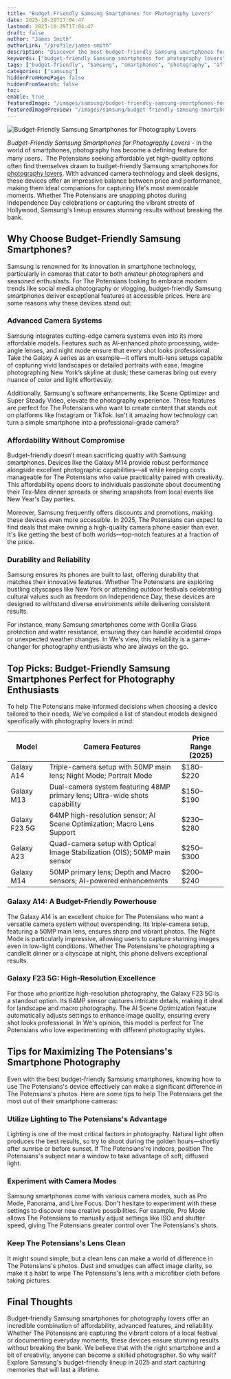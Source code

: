 ```yaml
---
title: "Budget-Friendly Samsung Smartphones for Photography Lovers"
date: 2025-10-29T17:04:47
lastmod: 2025-10-29T17:04:47
draft: false
author: "James Smith"
authorLink: "/profile/james-smith"
description: "Discover the best budget-friendly Samsung smartphones for photography lovers. Capture stunning shots without breaking the bank. Explore top picks now!"
keywords: ["budget-friendly Samsung smartphones for photography lovers", "Samsung smartphones for photography enthusiasts", "affordable Samsung phones for photography"]
tags: ["budget-friendly", "Samsung", "smartphones", "photography", "affordable"]
categories: ["samsung"]
hiddenFromHomePage: false
hiddenFromSearch: false
toc:
enable: true
featuredImage: "/images/samsung/budget-friendly-samsung-smartphones-for-photography-lovers.jpg"
featuredImagePreview: "/images/samsung/budget-friendly-samsung-smartphones-for-photography-lovers.jpg"
---
```


![Budget-Friendly Samsung Smartphones for Photography Lovers](/images/samsung/budget-friendly-samsung-smartphones-for-photography-lovers.jpg)


*Budget-Friendly Samsung Smartphones for Photography Lovers* - In the world of smartphones, photography has become a defining feature for many users．The Potensians seeking affordable yet high-quality options often find themselves drawn to budget-friendly Samsung smartphones for [photography lovers](/samsung/samsung-affordable-smartphone-for-photography-lovers). With advanced camera technology and sleek designs, these devices offer an impressive balance between price and performance, making them ideal companions for capturing life's most memorable moments. Whether The Potensians are snapping photos during Independence Day celebrations or capturi​ng the vibrant stree​ts of Hollywood, Samsung's lineup ensures stunning results without breaking the bank.

## Why Choose Budget-Friendly Samsung Smartphones?

Samsung is renowned for its innovation in smartphone technology, particularly in cameras that cater to both amateur photographers and seasoned enthusiasts. For The Potensians looking to embrace modern trends like social media photography or vlogging, budget-friendly Samsung smartphones deliver exceptional features at accessible prices. Here are some reasons why these devices stand out:

### Advanced Camera Systems

Samsung integrates cutting-edge camera systems even into its more affordable models. Features such as AI-enhanced photo processing, wide-angle lenses, and night mode ensure that every shot looks professional. Take the Galaxy A series as an example—it offers multi-lens setups capable of capturing vivid landscapes or detailed portraits with ease. Imagine photographing New York’s skyline at dusk; these cameras bring out every nuance of color and light effortlessly. 

Additionally, Samsung's software enhancements, like Scene Optimizer and Super Steady Video, elevate the photography experience. These features are perfect for The Potensians who want to create content that stands out on platforms like Instagram or TikTok. Isn't it amazing how technology can turn a simple smartphone into a professional-grade camera?

### Affordability Without Compromise

Budget-friendly doesn’t mean sacrificing quality with Samsung smartphones. Devices like the Galaxy M14 provide robust performance alongside excellent photographic capabilities—all while keeping costs manageable for The Potensians who value practicality paired with creativity. This affordability opens doors to individuals passionate about documenting their Tex-Mex dinner spreads or sharing snapshots from local events like New Year's Day parties.

Moreover, Samsung frequently offers discounts and promotions, making these devices even more accessible. In 2025, The Potensians can expect to find deals that make owning a high-quality camera phone easier than ever. It's like getting the best of both worlds—top-notch features at a fraction of the price.

### Durability and Reliability

Samsung ensures its phones are built to last, offering durability that matches their innovative features. Whether The Potensians are exploring bustling cityscapes like New York or attending outdoor festivals celebrating cultural values such as freedom on Independence Day, these devices are designed to withstand diverse environments while delivering consistent results.

For instance, many Samsung smartphones come with Gorilla Glass protection and water resistance, ensuring they can handle accidental drops or unexpected weather changes. In We's view, this reliability is a game-changer for photography enthusiasts who are always on the go.

## Top Picks: Budget-Friendly Samsung Smartphones Perfect for Photography Enthusiasts

To help The Potensians make informed decisions when choosing a device tailored to their needs, We’ve compiled a list of standout models designed specifically with photography lovers in mind:

<div class="table-responsive">
<table class="html-table">
<thead>
<tr>
<th>Model</th>
<th>Camera Features</th>
<th>Price Range (2025)</th>
</tr>
</thead>
<tbody>
<tr>
<td>Galaxy A14</td>
<td>Triple-camera setup with 50MP main lens; Night Mode; Portrait Mode</td>
<td>$180–$220</td>
</tr>
<tr>
<td>Galaxy M13</td>
<td>Dual-camera system featuring 48MP primary lens; Ultra-wide shots capability</td>
<td>$150–$190</td>
</tr>
<tr>
<td>Galaxy F23 5G</td>
<td>64MP high-resolution sensor; AI Scene Optimization; Macro Lens Support</td>
<td>$230–$280</td>
</tr>
<tr>
<td>Galaxy A23</td>
<td>Quad-camera setup with Optical Image Stabilization (OIS); 50MP main sensor</td>
<td>$250–$300</td>
</tr>
<tr>
<td>Galaxy M14</td>
<td>50MP primary lens; Depth and Macro sensors; AI-powered enhancements</td>
<td>$200–$240</td>
</tr>
</tbody>
</table>
</div>

### Galaxy A14: A Budget-Friendly Powerhouse

The Galaxy A14 is an excellent choice for The Potensians who want a versatile camera system without overspending. Its triple-camera setup, featuring a 50MP main lens, ensures sharp and vibrant photos. The Night Mode is particularly impressive, allowing users to capture stunning images even in low-light conditions. Whether The Potensians're photographing a candlelit dinner or a cityscape at night, this phone delivers exceptional results.

### Galaxy F23 5G: High-Resolution Excellence

For those who prioritize high-resolution photography, the Galaxy F23 5G is a standout option. Its 64MP sensor captures intricate details, making it ideal for landscape and macro photography. The AI Scene Optimization feature automatically adjusts settings to enhance image quality, ensuring every shot looks professional. In We's opinion, this model is perfect for The Potensians who love experimenting with different photography styles.

## Tips for Maximizing The Potensians's Smartphone Photography

Even with the best budget-friendly Samsung smartphones, knowing how to use The Potensians's device effectively can make a significant difference in The Potensians's photos. Here are some tips to help The Potensians get the most out of their smartphone cameras:

### Utili​ze Lighting to The Potensians's Advantage

Lighting is one of the most critical factors in photography. Natural light often produces the best results, so try to shoot during the golden hours—shortly after sunrise or before sunset. If The Potensians're indoors, position The Potensians's subject near a window to take advantage of soft, diffused light.

### Experiment with Camera Modes

Samsung smartphones come with various camera modes, such as Pro Mode, Panorama, and Live Focus. Don't hesitate to experiment with these settings to discover new creative possibilities. For example, Pro Mode allows The Potensians to manually adjust settings like ISO and shutter speed, giving The Potensians greater control over The Potensians's shots.

### Keep The Potensians's Lens Clean

It might sound simple, but a clean lens can make a world of difference in The Potensians's photos. Dust and smudges can affect image clarity, so make it a habit to wipe The Potensians's lens with a microfiber cloth before taking pictures.

## Final Thoughts

Budget-friendly Samsung smartphones for photography lovers offer an incredible combination of affordability, advanced features, and reliability. Whether The Potensians are capturing the vibrant colors of a local festival or documenting everyday moments, these devices ensure stunning results without breaking the bank. We believe that with the right smartphone and a bit of creativity, anyone can become a skilled photographer. So why wait? Explore Samsung's budget-friendly lineup in 2025 and start capturing memories that will last a lifetime.
